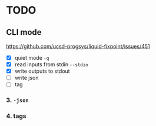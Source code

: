 # TODO

## CLI mode

https://github.com/ucsd-progsys/liquid-fixpoint/issues/451

- [x] quiet mode              `-q`
- [x] read inputs from stdin  `--stdin`
- [x] write outputs to stdout 
- [ ] write json
- [ ] tag

### 3. `-json`

### 4. tags

